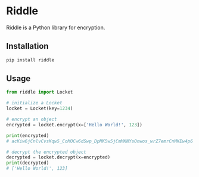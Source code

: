 # Riddle

Riddle is a Python library for encryption.

## Installation

```bash
pip install riddle
```

## Usage

```python
from riddle import Locket

# initialize a Locket
locket = Locket(key=1234)

# encrypt an object
encrypted = locket.encrypt(x=['Hello World!', 123])

print(encrypted)
# acKiw6jCnlvCvsKqw5_CoMOCw6dSwp_DpMK5w5jCmMKNYsOnwos_wrZ7emrCnMKEw4p6

# decrypt the encrypted object
decrypted = locket.decrypt(x=encrypted)
print(decrypted)
# ['Hello World!', 123]
```